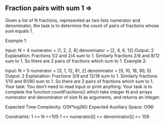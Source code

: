 Fraction pairs with sum 1  =>
-------------------------


Given a list of N fractions, represented as two lists numerator and denominator, the task is to determine the count of pairs of fractions whose sum equals 1.

Example 1:

Input:
N = 4
numerator = [1, 2, 2, 8]
denominator = [2, 4, 6, 12]
Output:
2
Explanation:
Fractions 1/2 and 2/4 sum to 1. Similarly fractions 2/6 and 8/12 sum to 1. So there are 2 pairs of fractions which sum to 1.
Example 2:

Input:
N = 5
numerator = [3, 1, 12, 81, 2]
denominator = [9, 10, 18, 90, 5]
Output:
2
Explanation:
Fractions 3/9 and 12/18 sum to 1. Similarly fractions 1/10 and 81/90 sum to 1. So there are 2 pairs of fractions which sum to 1.
Your task:
You don't need to read input or print anything. Your task is to complete the function countFractions() which take integer N and arrays numerator and denominator of size N as arguments, and returns an integer.

Expected Time Complexity: O(N*log(N))
Expected Auxiliary Space: O(N)

Constraints:
1 <= N <=105
1 <= numerator[i] <= denominator[i] <= 109


